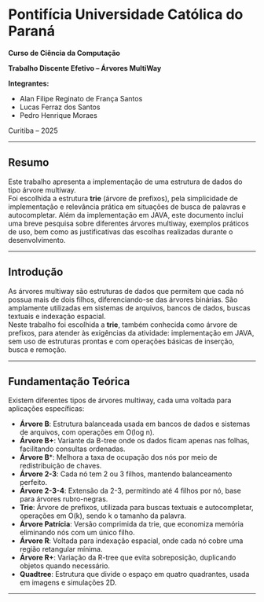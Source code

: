 # Pontifícia Universidade Católica do Paraná  
**Curso de Ciência da Computação**  

**Trabalho Discente Efetivo – Árvores MultiWay**  

**Integrantes:**  
- Alan Filipe Reginato de França Santos  
- Lucas Ferraz dos Santos  
- Pedro Henrique Moraes  

Curitiba – 2025  

---

## Resumo

Este trabalho apresenta a implementação de uma estrutura de dados do tipo árvore multiway.  
Foi escolhida a estrutura **trie** (árvore de prefixos), pela simplicidade de implementação e relevância prática em situações de busca de palavras e autocompletar. Além da implementação em JAVA, este documento inclui uma breve pesquisa sobre diferentes árvores multiway, exemplos práticos de uso, bem como as justificativas das escolhas realizadas durante o desenvolvimento.

---

## Introdução

As árvores multiway são estruturas de dados que permitem que cada nó possua mais de dois filhos, diferenciando-se das árvores binárias. São amplamente utilizadas em sistemas de arquivos, bancos de dados, buscas textuais e indexação espacial.  
Neste trabalho foi escolhida a **trie**, também conhecida como árvore de prefixos, para atender às exigências da atividade: implementação em JAVA, sem uso de estruturas prontas e com operações básicas de inserção, busca e remoção.

---

## Fundamentação Teórica

Existem diferentes tipos de árvores multiway, cada uma voltada para aplicações específicas:

- **Árvore B**: Estrutura balanceada usada em bancos de dados e sistemas de arquivos, com operações em O(log n).  
- **Árvore B+**: Variante da B-tree onde os dados ficam apenas nas folhas, facilitando consultas ordenadas.  
- **Árvore B***: Melhora a taxa de ocupação dos nós por meio de redistribuição de chaves.  
- **Árvore 2-3**: Cada nó tem 2 ou 3 filhos, mantendo balanceamento perfeito.  
- **Árvore 2-3-4**: Extensão da 2-3, permitindo até 4 filhos por nó, base para árvores rubro-negras.  
- **Trie**: Árvore de prefixos, utilizada para buscas textuais e autocompletar, operações em O(k), sendo k o tamanho da palavra.  
- **Árvore Patrícia**: Versão comprimida da trie, que economiza memória eliminando nós com um único filho.  
- **Árvore R**: Voltada para indexação espacial, onde cada nó cobre uma região retangular mínima.  
- **Árvore R+**: Variação da R-tree que evita sobreposição, duplicando objetos quando necessário.  
- **Quadtree**: Estrutura que divide o espaço em quatro quadrantes, usada em imagens e simulações 2D.

---
